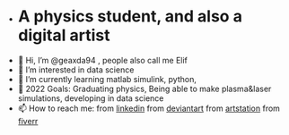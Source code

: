 - # A physics student, and also a digital artist
- 👋 Hi, I’m @geaxda94 , people also call me Elif
- 👀 I’m interested in data science
- 🌱 I’m currently learning matlab simulink, python, 
- 💞️ 2022 Goals: Graduating physics, Being able to make plasma&laser simulations, developing in data science
- 📫 How to reach me: 
                     from [linkedin](https://www.linkedin.com/in/elif-bakkaloglu-607761157/)
                     from [deviantart](https://www.deviantart.com/geaxda/)
                     from [artstation](https://www.artstation.com/geaxda/)
                     from [fiverr](https://www.fiverr.com/geaxda/)
                    
<!---
geaxda94/geaxda94 is a ✨ special ✨ repository because its `README.md` (this file) appears on your GitHub profile.
You can click the Preview link to take a look at your changes.
--->
